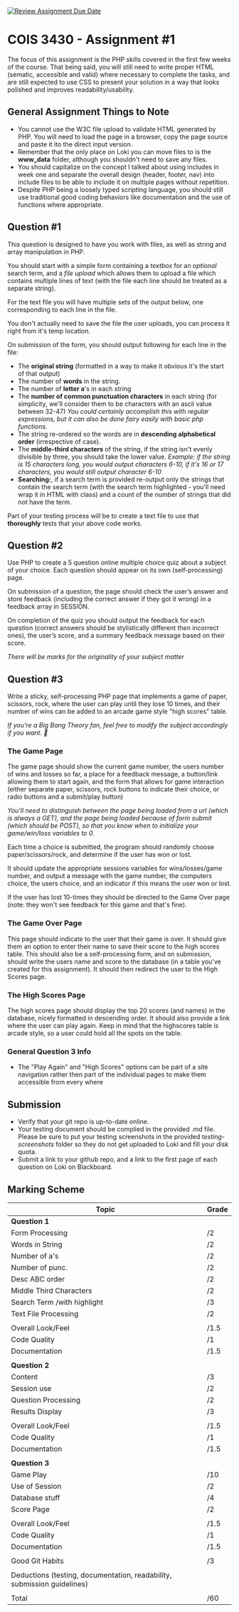 [![Review Assignment Due Date](https://classroom.github.com/assets/deadline-readme-button-24ddc0f5d75046c5622901739e7c5dd533143b0c8e959d652212380cedb1ea36.svg)](https://classroom.github.com/a/2Rhyj-ma)
# COIS 3430 - Assignment #1

The focus of this assignment is the PHP skills covered in the first few weeks of the course. That being said, you will still need to write proper HTML (sematic, accessible and valid) where necessary to complete the tasks, and are still expected to use CSS to present your solution in a way that looks polished and improves readability/usability.

## General Assignment Things to Note

- You cannot use the W3C file upload to validate HTML generated by PHP. You will need to load the page in a browser, copy the page source and paste it ito the direct input version.
- Remember that the only place on Loki you can move files to is the **www_data** folder, although you shouldn't need to save any files.
- You should capitalize on the concept I talked about using includes in week one and separate the overall design (header, footer, nav) into include files to be able to include it on multiple pages without repetition.
- Despite PHP being a loosely typed scripting language, you should still use traditional good coding behaviors like documentation and the use of functions where appropriate.

## Question #1

This question is designed to have you work with files, as well as string and array manipulation in PHP.

You should start with a simple form containing a _textbox_ for an _optional_ search term, and a _file upload_ which allows them to upload a file which contains multiple lines of text (with the file each line should be treated as a separate string).

For the text file you will have multiple sets of the output below, one corresponding to each line in the file.

You don't actually need to save the file the user uploads, you can process it right from it's temp location.

On submission of the form, you should output following for each line in the file:

- The **original string** (formatted in a way to make it obvious it's the start of that output)
- The number of **words** in the string.
- The number of **letter a**'s in each string
- The **number of common punctuation characters** in each string (for simplicity, we'll consider them to be characters with an ascii value between 32-47) _You could certainly accomplish this with regular expressions, but it can also be done fairy easily with basic php functions._
- The string re-ordered so the words are in **descending alphabetical order** (irrespective of case).
- The **middle-third characters** of the string, if the string isn't evenly divisible by three, you should take the lower value. _Example: if the string is 15 characters long, you would output characters 6-10, if it's 16 or 17 characters, you would still output character 6-10_
- **Searching:**, if a search term is provided re-output only the strings that contain the search term (with the search term highlighted - you'll need wrap it in HTML with class) and a count of the number of strings that did not have the term.

Part of your testing process will be to create a text file to use that **thoroughly** tests that your above code works.

## Question #2

Use PHP to create a 5 question online multiple choice quiz about a subject of your choice. Each question should appear on its own (self-processing) page.

On submission of a question, the page should check the user’s answer and store feedback (including the correct answer if they got it wrong) in a feedback array in SESSION.

On completion of the quiz you should output the feedback for each question (correct answers should be stylistically different then incorrect ones), the user’s score, and a summary feedback message based on their score.

_There will be marks for the originality of your subject matter_

## Question #3

Write a sticky, self-processing PHP page that implements a game of paper, scissors, rock, where the user can play until they lose 10 times, and their number of wins can be added to an arcade game style "high scores" table.

_If you're a Big Bang Theory fan, feel free to modify the subject accordingly if you want. 🖖_

### The Game Page

The game page should show the current game number, the users number of wins and losses so far, a place for a feedback message, a button/link allowing them to start again, and the form that allows for game interaction (either separate paper, scissors, rock buttons to indicate their choice, or radio buttons and a submit/play button)

_You'll need to distinguish between the page being loaded from a url (which is always a GET), and the page being loaded because of form submit (which should be POST), so that you know when to initialize your game/win/loss variables to 0._

Each time a choice is submitted, the program should randomly choose paper/scissors/rock, and determine if the user has won or lost.

It should update the appropriate sessions variables for wins/losses/game number, and output a message with the game number, the computers choice, the users choice, and an indicator if this means the user won or lost.

If the user has lost 10-times they should be directed to the Game Over page (note: they won't see feedback for this game and that's fine).

### The Game Over Page

This page should indicate to the user that their game is over. It should give them an option to enter their name to save their score to the high scores table. This should also be a self-processing form, and on submission, should write the users name and score to the database (in a table you've created for this assignment). It should then redirect the user to the High Scores page.

### The High Scores Page

The high scores page should display the top 20 scores (and names) in the database, nicely formatted in descending order. It should also provide a link where the user can play again. Keep in mind that the highscores table is arcade style, so a user could hold all the spots on the table.

### General Question 3 Info

- The "Play Again" and "High Scores" options can be part of a site navigation rather then part of the individual pages to make them accessible from every where

## Submission

- Verify that your git repo is up-to-date online.
- Your testing document should be complied in the provided .md file. Please be sure to put your testing screenshots in the provided _testing-screenshots_ folder so they do not get uploaded to Loki and fill your disk quota.
- Submit a link to your github repo, and a link to the first page of each question on Loki on Blackboard.

## Marking Scheme

| Topic | Grade |
| --- | --- |
| **Question 1** |  |
| Form Processing | /2 |
| Words in String | /2 |
| Number of a's | /2 |
| Number of punc. | /2 |
| Desc ABC order | /2 |
| Middle Third Characters | /2 |
| Search Term /with highlight | /3 |
| Text File Processing | /2 |
|  |  |
| Overall Look/Feel | /1.5 |
| Code Quality | /1 |
| Documentation | /1.5 |
|  |  |
| **Question 2** |  |
| Content | /3 |
| Session use | /2 |
| Question Processing | /2 |
| Results Display | /3 |
|  |  |
| Overall Look/Feel | /1.5 |
| Code Quality | /1 |
| Documentation | /1.5 |
|  |  |
| **Question 3** |  |
| Game Play | /10 |
| Use of Session | /2 |
| Database stuff | /4 |
| Score Page | /2 |
|  |  |
| Overall Look/Feel | /1.5 |
| Code Quality | /1 |
| Documentation | /1.5 |
|  |  |
| Good Git Habits | /3 |
|  |  |
| Deductions (testing, documentation, readability, submission guidelines) |  |
|  |  |
| Total | /60 |

